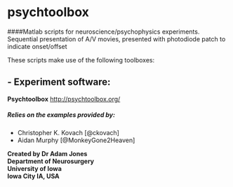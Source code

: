 # psychtoolbox

####Matlab scripts for neuroscience/psychophysics experiments. 
Sequential presentation of A/V movies, presented with photodiode patch to indicate onset/offset

These scripts make use of the following toolboxes:
## - Experiment software:
**Psychtoolbox** http://psychtoolbox.org/

##### Relies on the examples provided by:
-  Christopher K. Kovach [@ckovach] 
-  Aidan Murphy [@MonkeyGone2Heaven] 

**Created by Dr Adam Jones  
Department of Neurosurgery  
University of Iowa  
Iowa City IA, USA** 
